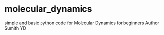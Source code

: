 # molecular_dynamics
simple and basic python code for Molecular Dynamics for beginners
Author Sumith YD
